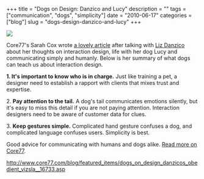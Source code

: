 +++
title = "Dogs on Design: Danzico and Lucy"
description = ""
tags = ["communication", "dogs", "simplicity"]
date = "2010-06-17"
categories = ["blog"]
slug = "dogs-design-danzico-and-lucy"
+++



  <div class="notebook-screenshot"><a href="http://www.core77.com/blog/featured_items/dogs_on_design_danzicos_obedient_vizsla__16733.asp"><img id='bluga-thumbnail-2397' class='bluga-thumbnail large' src='http://media.konigi.com/bluga/
wt4c1a293c95c99_large.jpg'/></a></div><p>Core77's Sarah Cox wrote <a href="http://www.core77.com/blog/featured_items/dogs_on_design_danzicos_obedient_vizsla__16733.asp">a lovely article</a> after talking with <a href="http://bobulate.com/">Liz Danzico</a> about her thoughts on interaction design, life with her dog Lucy and communicating simply and humanly. Below is her summary of what dogs can teach us about interaction design.</p>

<p><strong>1. It's important to know who is in charge.</strong> Just like training a pet, a designer need to establish a rapport with clients that mixes trust and expertise.</p>

<p>2. <strong>Pay attention to the tail.</strong> A dog's tail communicates emotions silently, but it's easy to miss this detail if you are not paying attention. Interaction designers need to be aware of customer data for clues.</p>

<p>3. <strong>Keep gestures simple.</strong> Complicated hand gesture confuses a dog, and complicated language confuses users. Simplicity is best.</p>

<p>Good advice for communicating with humans and dogs alike. <a href="http://www.core77.com/blog/featured_items/dogs_on_design_danzicos_obedient_vizsla__16733.asp">Read more on Core77</a>.</p>

    
  <a href="http://www.core77.com/blog/featured_items/dogs_on_design_danzicos_obedient_vizsla__16733.asp">http://www.core77.com/blog/featured_items/dogs_on_design_danzicos_obedient_vizsla__16733.asp</a>
